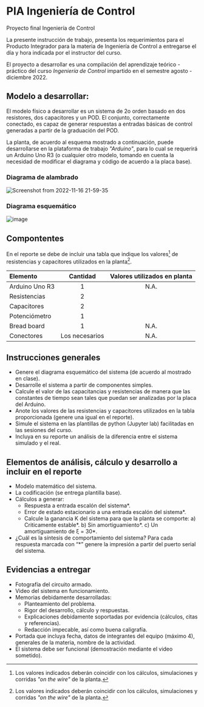 # PIA Ingeniería de Control
Proyecto final Ingeniería de Control

La presente instrucción de trabajo, presenta los requerimientos para el Producto Integrador para la materia de Ingeniería de Control a entregarse el día y hora indicada por el instructor del curso.

El proyecto a desarrollar es una compilación del aprendizaje teórico - práctico del curso _Ingeniería de Control_ impartido en el semestre agosto - diciembre 2022.

## Modelo a desarrollar:

El modelo físico a desarrollar es un sistema de 2o orden basado en dos resistores, dos capacitores y un POD. El conjunto, correctamente conectado, es capaz de generar respuestas a entradas básicas de control generadas a partir de la graduación del POD.

La planta, de acuerdo al esquema mostrado a continuación, puede desarrollarse en la plataforma de trabajo _"Arduino"_, para lo cual se requerirá un Arduino Uno R3 (o cualquier otro modelo, tomando en cuenta la necesidad de modificar el diagrama y código de acuerdo a la placa base).

### Diagrama de alambrado

![Screenshot from 2022-11-16 21-59-35](https://user-images.githubusercontent.com/118387488/202351818-81c70051-0c5a-4230-9098-54f13c0eba3e.png)

### Diagrama esquemático

![image](https://user-images.githubusercontent.com/118387488/202359354-8879c1bb-7bd8-42d8-95c5-bf83b2e06bcd.png)


## Compontentes

En el reporte se debe de incluir una tabla que indique los valores[^1] de resistencias y capacitores utilizados en la planta[^1].

[^1]:Los valores indicados deberán coincidir con los cálculos, simulaciones y corridas _"on the wire"_ de la planta.
[^2]:Los valores de resistencias y capacitores no pueden ser iguales entre equipos, i.e. cada planta es **diferente** a las demás.

|Elemento| Cantidad | Valores utilizados en planta|
|:---|:---:|:---:|
|Arduino Uno R3|1|N.A.|
|Resistencias|2||
|Capacitores|2||
|Potenciómetro|1||
|Bread board|1|N.A.|
|Conectores|Los necesarios|N.A.|

## Instrucciones generales

* Genere el diagrama esquemático del sistema (de acuerdo al mostrado en clase).
* Desarrolle el sistema a partir de componentes simples.
* Calcule el valor de las capacitancias y resistencias de manera que las constantes de tiempo sean tales que puedan ser analizadas por la placa del Arduino.
* Anote los valores de las resistencias y capacitores utilizados en la tabla proporcionada (genere una igual en el reporte).
* Simule el sistema en las plantillas de python (Jupyter lab) facilitadas en las sesiones del curso.
* Incluya en su reporte un análisis de la diferencia entre el sistema simulado y el real.

## Elementos de análisis, cálculo y desarrollo a incluir en el reporte

* Modelo matemático del sistema.
* La codificación (se entrega plantilla base).
* Cálculos a generar:
    * Respuesta a entrada escalón del sistema*.
    * Error de estado estacionario a una entrada escalón del sistema*.
    * Calcule la ganancia K del sistema para que la planta se comporte:
        a) Criticamente estable*.
        b) Sin amortiguamiento*.
        c) Un amortiguamiento de ξ = 30*.
* ¿Cuál es la síntesis de comportamiento del sistema?
Para cada respuesta marcada con “*” genere la impresión a partir del puerto serial del sistema.

## Evidencias a entregar

* Fotografía del circuito armado.
* Video del sistema en funcionamiento.
* Memorias debidamente desarrolladas:
  * Planteamiento del problema.
  * Rigor del desarrollo, cálculo y respuestas.
  * Explicaciones debidamente soportadas por evidencia (cálculos, citas y referencias).
  * Redacción impecable, así como buena caligrafía.
* Portada que incluya fecha, datos de integrantes del equipo (máximo 4), generales de la materia, nombre de la actividad.
* El sistema debe ser funcional (demostración mediante el video sometido).

